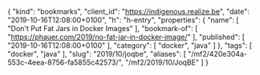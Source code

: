 {
  "kind": "bookmarks",
  "client_id": "https://indigenous.realize.be",
  "date": "2019-10-16T12:08:00+0100",
  "h": "h-entry",
  "properties": {
    "name": [
      "Don't Put Fat Jars in Docker Images"
    ],
    "bookmark-of": [
      "https://phauer.com/2019/no-fat-jar-in-docker-image/"
    ],
    "published": [
      "2019-10-16T12:08:00+0100"
    ],
    "category": [
      "docker",
      "java"
    ]
  },
  "tags": [
    "docker",
    "java"
  ],
  "slug": "2019/10/joqbe",
  "aliases": [
    "/mf2/420e304a-553c-4eea-8756-fa5855c42573/",
    "/mf2/2019/10/JoqBE"
  ]
}
